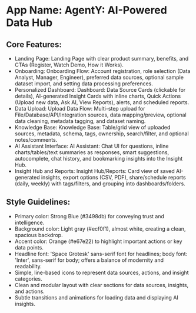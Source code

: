 # **App Name**: AgentY: AI-Powered Data Hub

## Core Features:

- Landing Page: Landing Page with clear product summary, benefits, and CTAs (Register, Watch Demo, How it Works).
- Onboarding: Onboarding Flow: Account registration, role selection (Data Analyst, Manager, Engineer), preferred data sources, optional sample dataset import, and setting data processing preferences.
- Personalized Dashboard: Dashboard: Data Source Cards (clickable for details), AI-generated Insight Cards with inline charts, Quick Actions (Upload new data, Ask AI, View Reports), alerts, and scheduled reports.
- Data Upload: Upload Data Flow: Multi-step upload for File/Database/API/Integration sources, data mapping/preview, optional data cleaning, metadata tagging, and dataset naming.
- Knowledge Base: Knowledge Base: Table/grid view of uploaded sources, metadata, schema, tags, ownership, search/filter, and optional notes/comments.
- AI Assistant Interface: AI Assistant: Chat UI for questions, inline charts/tables/text summaries as responses, smart suggestions, autocomplete, chat history, and bookmarking insights into the Insight Hub.
- Insight Hub and Reports: Insight Hub/Reports: Card view of saved AI-generated insights, export options (CSV, PDF), share/schedule reports (daily, weekly) with tags/filters, and grouping into dashboards/folders.

## Style Guidelines:

- Primary color: Strong Blue (#3498db) for conveying trust and intelligence.
- Background color: Light gray (#ecf0f1), almost white, creating a clean, spacious backdrop.
- Accent color: Orange (#e67e22) to highlight important actions or key data points.
- Headline font: 'Space Grotesk' sans-serif font for headlines; body font: 'Inter', sans-serif for body; offers a balance of modernity and readability. 
- Simple, line-based icons to represent data sources, actions, and insight categories.
- Clean and modular layout with clear sections for data sources, insights, and actions.
- Subtle transitions and animations for loading data and displaying AI insights.